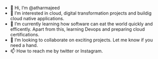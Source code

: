 - 👋 Hi, I’m @atharmajeed
- 👀 I’m interested in cloud, digital transformation projects and buildig cloud native applications. 
- 🌱 I’m currently learning how software can eat the world quickly and efficently. Apart from this, learning Devops and preparing cloud certifications. 
- 💞️ I’m looking to collaborate on exciting projects. Let me know if you need a hand. 
- 📫 How to reach me by twitter or Instagram. 

<!---
atharmajeed/atharmajeed is a ✨ special ✨ repository because its `README.md` (this file) appears on your GitHub profile.
You can click the Preview link to take a look at your changes.
--->
